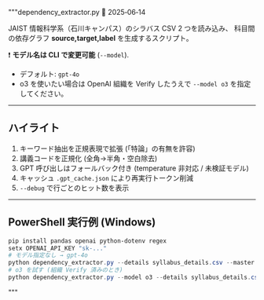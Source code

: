 """dependency_extractor.py  🚀 2025‑06‑14

JAIST 情報科学系（石川キャンパス）のシラバス CSV 2 つを読み込み、
科目間の依存グラフ **source,target,label** を生成するスクリプト。

❗ **モデル名は CLI で変更可能** (`--model`).
   - デフォルト: `gpt-4o`  
   - o3 を使いたい場合は OpenAI 組織を Verify したうえで `--model o3` を指定してください。

-----------------------------------------------------------------------
ハイライト
-----------------------------------------------------------------------
1. キーワード抽出を正規表現で拡張 (「特論」の有無を許容)
2. 講義コードを正規化 (全角→半角・空白除去)
3. GPT 呼び出しはフォールバック付き (temperature 非対応 / 未検証モデル)
4. キャッシュ `.gpt_cache.json` により再実行トークン削減
5. `--debug` で行ごとのヒット数を表示

-----------------------------------------------------------------------
PowerShell 実行例 (Windows)
-----------------------------------------------------------------------
```powershell
pip install pandas openai python-dotenv regex
setx OPENAI_API_KEY "sk-..."
# モデル指定なし → gpt‑4o
python dependency_extractor.py --details syllabus_details.csv --master jaist_syllabus_cs_ishikawa_2025.csv
# o3 を試す (組織 Verify 済みのとき)
python dependency_extractor.py --model o3 --details syllabus_details.csv --master jaist_syllabus_cs_ishikawa_2025.csv
```
"""
